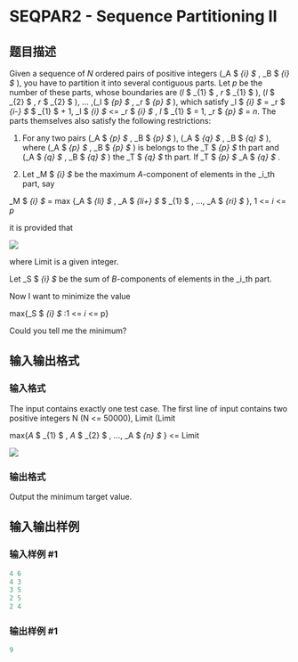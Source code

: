 # SEQPAR2 - Sequence Partitioning II

## 题目描述

Given a sequence of _N_ ordered pairs of positive integers (_A $ _{i} $_ , _B $ _{i} $_ ), you have to partition it into several contiguous parts. Let _p_ be the number of these parts, whose boundaries are (_l_ $ _{1} $ , _r_ $ _{1} $ ), (_l_ $ _{2} $ , _r_ $ _{2} $ ), ... ,(_l $ _{p} $_ , _r $ _{p} $_ ), which satisfy _l $ _{i} $_ = _r $ _{i-} $_ $ _{1} $ + 1, _l $ _{i} $_ <= _r $ _{i} $_ , _l_ $ _{1} $ = 1, _r $ _{p} $_ = _n_. The parts themselves also satisfy the following restrictions:

1. For any two pairs (_A $ _{p} $_ , _B $ _{p} $_ ), (_A $ _{q} $_ , _B $ _{q} $_ ), where (_A $ _{p} $_ , _B $ _{p} $_ ) is belongs to the _T $ _{p} $_ th part and (_A $ _{q} $_ , _B $ _{q} $_ ) the _T $ _{q} $_ th part. If _T $ _{p} $_  _A $ _{q} $_ .

2. Let _M $ _{i} $_ be the maximum _A_-component of elements in the _i_th part, say

_M $ _{i} $_ = max {_A $ _{li} $_ , _A $ _{li+} $_ $ _{1} $ , ..., _A $ _{ri} $_ }, 1 <= _i_ <= _p_

it is provided that

![](../../content/crazyb0y:SEQPAR2_1.bmp)

where Limit is a given integer.

Let _S $ _{i} $_ be the sum of _B_-components of elements in the _i_th part.

Now I want to minimize the value

max{_S $ _{i} $_ :1 <= _i_ <= p}

Could you tell me the minimum?

## 输入输出格式

### 输入格式

The input contains exactly one test case. The first line of input contains two positive integers N (N <= 50000), Limit (Limit 

max{_A_ $ _{1} $ , _A_ $ _{2} $ , ..., _A $ _{n} $_ } <= Limit

![](../../content/crazyb0y:SEQPAR2_2.bmp)

### 输出格式

Output the minimum target value.

## 输入输出样例

### 输入样例 #1

```cpp
4 6
4 3
3 5
2 5
2 4
```


### 输出样例 #1

```cpp
9
```


